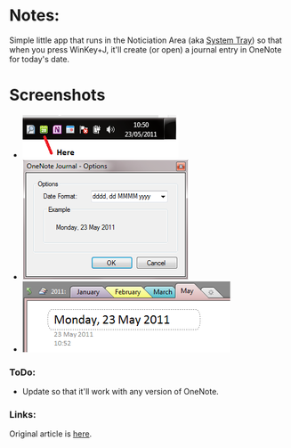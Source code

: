 # Notes:

Simple little app that runs in the Noticiation Area (aka [System Tray](http://blogs.msdn.com/b/oldnewthing/archive/2003/09/10/54831.aspx)) so that when you press WinKey+J, it'll create (or open) a journal entry in OneNote for today's date.

# Screenshots
* ![](Resources/OneNoteJournal-NotificationArea.png)
* ![](Resources/OneNoteJournal-Options.png)
* ![](Resources/OneNoteJournal-Organization.png)

### ToDo:
* Update so that it'll work with any version of OneNote.

### Links:
Original article is [here](http://blog.richsomerfield.com/?p=165).
